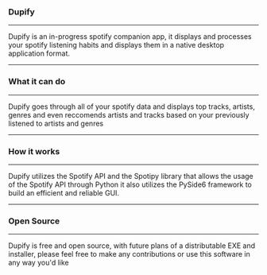 ### Dupify
***
Dupify is an in-progress spotify companion app, it displays and processes your spotify listening habits and displays them in 
a native desktop application format. 
***
### What it can do
***
Dupify goes through all of your spotify data and displays top tracks, artists, genres and even reccomends artists and tracks
based on your previously listened to artists and genres
***
### How it works
***
Dupify utilizes the Spotify API and the Spotipy library that allows the usage of the Spotify API through Python
it also utilizes the PySide6 framework to build an efficient and reliable GUI. 
***
### Open Source
***
Dupify is free and open source, with future plans of a distributable EXE and installer, please feel free to make any 
contributions or use this software in any way you'd like


